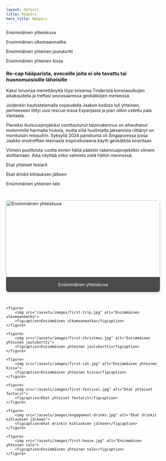 ```yaml
---
layout: default
title: Hääpari
hero_title: Hääpari
---
```


Ensimmäinen yhteiskuva

Ensimmäinen ulkomaanmatka

Ensimmäinen yhteinen joulukortti

Ensimmäinen yhteinen kissa

### Re-cap hääparista, aveceille joita ei ole tavattu tai huonomuisisille läheisille

Kaksi toivonsa menettänyttä löysi toisensa Tinderistä koronasulkujen aikakaudella ja treffasi seurasaaressa geokätköjen merkeissä. 

Joidenkin kauhistelemalla nopeudella Jaakon kodista tuli yhteinen, perheeseen liittyi uusi rescue-kissa Espanjasta ja pian olikin ostettu pala Vantaata. 

Pieneksi ikuisuusprojekiksi osoittautunut talonrakennus on aiheuttanut molemmille harmaita hiuksia, mutta siitä huolimatta jaksamista riittänyt on monituisiin reissuihin. Syksyllä 2024 pariskunta oli Singaporessa jossa Jaakko ensitreffien teemasta inspiroituneena käytti geokätköä kosintaan. 

Viimein puolitoista vuotta ennen häitä päästiin rakennusprojektikin viimein aloittamaan. Aika näyttää onko valmista vielä häihin mennessä.

Ekat yhteiset festarit

Ekat drinkit kihlauksen jälkeen

Ensimmäinen yhteinen talo

<div class="photo-gallery">
    <figure>
        <img src="/assets/images/first-photo.jpg" alt="Ensimmäinen yhteiskuva">
        <figcaption>Ensimmäinen yhteiskuva</figcaption>
    </figure>
    
    <figure>
        <img src="/assets/images/first-trip.jpg" alt="Ensimmäinen ulkomaanmatka">
        <figcaption>Ensimmäinen ulkomaanmatka</figcaption>
    </figure>
    
    <figure>
        <img src="/assets/images/first-christmas.jpg" alt="Ensimmäinen yhteinen joulukortti">
        <figcaption>Ensimmäinen yhteinen joulukortti</figcaption>
    </figure>
    
    <figure>
        <img src="/assets/images/first-cat.jpg" alt="Ensimmäinen yhteinen kissa">
        <figcaption>Ensimmäinen yhteinen kissa</figcaption>
    </figure>
    
    <figure>
        <img src="/assets/images/first-festival.jpg" alt="Ekat yhteiset festarit">
        <figcaption>Ekat yhteiset festarit</figcaption>
    </figure>
    
    <figure>
        <img src="/assets/images/engagement-drinks.jpg" alt="Ekat drinkit kihlauksen jälkeen">
        <figcaption>Ekat drinkit kihlauksen jälkeen</figcaption>
    </figure>
    
    <figure>
        <img src="/assets/images/first-house.jpg" alt="Ensimmäinen yhteinen talo">
        <figcaption>Ensimmäinen yhteinen talo</figcaption>
    </figure>
</div>

<style>
.photo-gallery {
    display: grid;
    grid-template-columns: repeat(auto-fit, minmax(300px, 1fr));
    gap: 2rem;
    padding: 2rem 0;
}

.photo-gallery figure {
    margin: 0;
    position: relative;
    overflow: hidden;
    border-radius: 8px;
    box-shadow: 0 4px 8px rgba(0,0,0,0.1);
    transition: transform 0.3s ease;
}

.photo-gallery figure:hover {
    transform: translateY(-5px);
}

.photo-gallery img {
    width: 100%;
    height: 300px;
    object-fit: cover;
}

.photo-gallery figcaption {
    position: absolute;
    bottom: 0;
    left: 0;
    right: 0;
    background: rgba(0,0,0,0.7);
    color: white;
    padding: 1rem;
    text-align: center;
}
</style>